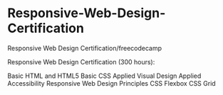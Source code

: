 # Responsive-Web-Design-Certification
Responsive Web Design Certification/freecodecamp

Responsive Web Design Certification (300 hours):

Basic HTML and HTML5
Basic CSS
Applied Visual Design
Applied Accessibility
Responsive Web Design Principles
CSS Flexbox
CSS Grid
